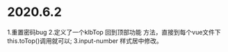 # 2020.6.2 
1.重置密码bug 
2.定义了一个klbTop  回到顶部功能  方法，直接到每个vue文件下this.toTop()调用就可以;
3.input-number 样式居中修改。